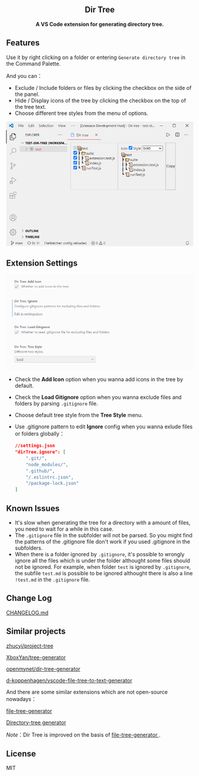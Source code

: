 <h2 align="center">Dir Tree</h2>

<p align = "center"><strong>A VS Code extension for generating directory tree.</strong></p>

## Features

Use it by right clicking on a folder or entering `Generate directory tree` in the Command Palette.

And you can：

- Exclude / Include folders or files by clicking the checkbox on the side of the panel.
- Hide / Display icons of the tree by clicking the checkbox on the top of the tree text.
- Choose different tree styles from the menu of options.

![demo](https://github.com/Higurashi-kagome/dir-tree/raw/main/res/README/demo.png)

## Extension Settings

![settings](https://github.com/Higurashi-kagome/dir-tree/raw/main/res/README/settings.png)

- Check the **Add Icon** option when you wanna add icons in the tree by default.
- Check the **Load Gitignore** option when you wanna exclude files and folders by parsing `.gitignore` file.
- Choose default tree style from the **Tree Style** menu.
- Use .gitignore pattern to edit **Ignore** config when you wanna exlude files or folders globally：

  ```json
  //settings.json
  "dirTree.ignore": [
      ".git/",
      "node_modules/",
      ".github/",
      "/.eslintrc.json",
      "/package-lock.json"
  ]
  ```

## Known Issues

- It's slow when generating the tree for a directory with a amount of files, you need to wait for a while in this case.
- The `.gitignore` file in the subfolder will not be parsed. So you might find the patterns of the .gitignore file don't work if you used .gitignore in the subfolders.
- When there is a folder ignored by `.gitignore`, it's possible to wrongly ignore all the files which is under the folder althought some files should not be ignored. For example, when folder `test` is ignored by `.gitignore`, the subfile `test.md` is possible to be ignored althought there is also a line `!test.md` in the `.gitignore` file.

## Change Log

[CHANGELOG.md](CHANGELOG.md)

## Similar projects

[zhucyi/project-tree](https://github.com/zhucyi/project-tree)

[XboxYan/tree-generator](https://github.com/XboxYan/tree-generator)

[openmynet/dir-tree-generator](https://github.com/openmynet/dir-tree-generator)

[d-koppenhagen/vscode-file-tree-to-text-generator](https://github.com/d-koppenhagen/vscode-file-tree-to-text-generator)

And there are some similar extensions which are not open-source nowadays：

[file-tree-generator ](https://marketplace.visualstudio.com/items?itemName=Shinotatwu-DS.file-tree-generator)

[Directory-tree generator](https://marketplace.visualstudio.com/items?itemName=yarimit.directory-configuration-generator)

*Note*：Dir Tree is improved on the basis of [file-tree-generator ](https://marketplace.visualstudio.com/items?itemName=Shinotatwu-DS.file-tree-generator).

## License

MIT